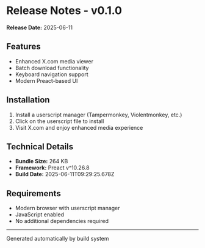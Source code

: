 # Release Notes - v0.1.0

**Release Date:** 2025-06-11

## Features
- Enhanced X.com media viewer
- Batch download functionality
- Keyboard navigation support
- Modern Preact-based UI

## Installation
1. Install a userscript manager (Tampermonkey, Violentmonkey, etc.)
2. Click on the userscript file to install
3. Visit X.com and enjoy enhanced media experience

## Technical Details
- **Bundle Size:** 264 KB
- **Framework:** Preact v^10.26.8
- **Build Date:** 2025-06-11T09:29:25.678Z

## Requirements
- Modern browser with userscript manager
- JavaScript enabled
- No additional dependencies required

---
Generated automatically by build system
